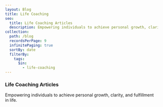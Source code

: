 ```yaml
---
layout: Blog
title: Life Coaching
seo:
  title: Life Coaching Articles
  description: Empowering individuals to achieve personal growth, clarity, and fulfillment in life.
collection:
  path: /blog
  recordsPerPage: 9
  infinitePaging: true
  sortBy: date
  filterBy:
    tags:
      $in:
        - life-coaching
---
```


### Life Coaching Articles

Empowering individuals to achieve personal growth, clarity, and fulfillment in life.
